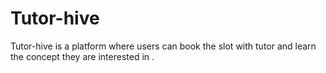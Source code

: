 # Tutor-hive
Tutor-hive is a platform where users can book the slot with tutor and learn the concept they are interested in .
